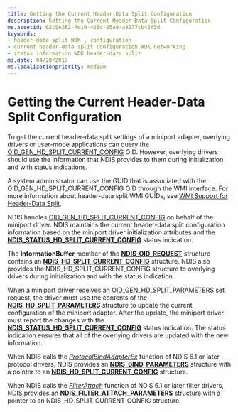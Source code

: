 ```yaml
---
title: Getting the Current Header-Data Split Configuration
description: Getting the Current Header-Data Split Configuration
ms.assetid: 62c5e362-4e19-465d-85a8-a8277cb46f5d
keywords:
- header-data split WDK , configuration
- current header-data split configuration WDK networking
- status information WDK header-data split
ms.date: 04/20/2017
ms.localizationpriority: medium
---
```


# Getting the Current Header-Data Split Configuration





To get the current header-data split settings of a miniport adapter, overlying drivers or user-mode applications can query the [OID\_GEN\_HD\_SPLIT\_CURRENT\_CONFIG](https://msdn.microsoft.com/library/windows/hardware/ff569586) OID. However, overlying drivers should use the information that NDIS provides to them during initialization and with status indications.

A system administrator can use the GUID that is associated with the OID\_GEN\_HD\_SPLIT\_CURRENT\_CONFIG OID through the WMI interface. For more information about header-data split WMI GUIDs, see [WMI Support for Header-Data Split](wmi-support-for-header-data-split.md).

NDIS handles [OID\_GEN\_HD\_SPLIT\_CURRENT\_CONFIG](https://msdn.microsoft.com/library/windows/hardware/ff569586) on behalf of the miniport driver. NDIS maintains the current header-data split configuration information based on the miniport driver initialization attributes and the [**NDIS\_STATUS\_HD\_SPLIT\_CURRENT\_CONFIG**](https://msdn.microsoft.com/library/windows/hardware/ff567370) status indication.

The **InformationBuffer** member of the [**NDIS\_OID\_REQUEST**](https://msdn.microsoft.com/library/windows/hardware/ff566710) structure contains an [**NDIS\_HD\_SPLIT\_CURRENT\_CONFIG**](https://msdn.microsoft.com/library/windows/hardware/ff565696) structure. NDIS also provides the NDIS\_HD\_SPLIT\_CURRENT\_CONFIG structure to overlying drivers during initialization and with the status indication.

When a miniport driver receives an [OID\_GEN\_HD\_SPLIT\_PARAMETERS](https://msdn.microsoft.com/library/windows/hardware/ff569587) set request, the driver must use the contents of the [**NDIS\_HD\_SPLIT\_PARAMETERS**](https://msdn.microsoft.com/library/windows/hardware/ff565701) structure to update the current configuration of the miniport adapter. After the update, the miniport driver must report the changes with the [**NDIS\_STATUS\_HD\_SPLIT\_CURRENT\_CONFIG**](https://msdn.microsoft.com/library/windows/hardware/ff567370) status indication. The status indication ensures that all of the overlying drivers are updated with the new information.

When NDIS calls the [*ProtocolBindAdapterEx*](https://msdn.microsoft.com/library/windows/hardware/ff570220) function of NDIS 6.1 or later protocol drivers, NDIS provides an [**NDIS\_BIND\_PARAMETERS**](https://msdn.microsoft.com/library/windows/hardware/ff564832) structure with a pointer to an [**NDIS\_HD\_SPLIT\_CURRENT\_CONFIG**](https://msdn.microsoft.com/library/windows/hardware/ff565696) structure.

When NDIS calls the [*FilterAttach*](https://msdn.microsoft.com/library/windows/hardware/ff549905) function of NDIS 6.1 or later filter drivers, NDIS provides an [**NDIS\_FILTER\_ATTACH\_PARAMETERS**](https://msdn.microsoft.com/library/windows/hardware/ff565481) structure with a pointer to an NDIS\_HD\_SPLIT\_CURRENT\_CONFIG structure.

 

 





